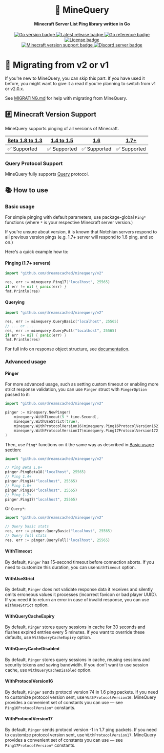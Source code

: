 <h1 align="center">📡 MineQuery</h1>
<h4 align="center">Minecraft Server List Ping library written in Go</h4>
<p align="center">
    <a href="https://github.com/dreamscached/minequery/blob/v2/go.mod">
        <img alt="Go version badge" src="https://img.shields.io/github/go-mod/go-version/dreamscached/minequery">
    </a>
    <a href="https://github.com/dreamscached/minequery/releases/latest">
        <img alt="Latest release badge" src="https://img.shields.io/github/v/release/dreamscached/minequery">
    </a>
    <a href="https://pkg.go.dev/github.com/dreamscached/minequery/v2">
        <img alt="Go reference badge" src="https://pkg.go.dev/badge/github.com/dreamscached/minequery.svg">
    </a>
    <a href="https://github.com/dreamscached/minequery/blob/v2/LICENSE">
        <img alt="License badge" src="https://img.shields.io/github/license/dreamscached/minequery">
    </a>
    <br/>
    <a href="https://github.com/dreamscached/minequery#readme">
        <img alt="Minecraft version support badge" src="https://img.shields.io/badge/minecraft%20version-Beta%201.8%20to%201.3%20%7C%201.4%20to%201.5%20%7C%201.6%20%7C%201.7%2B-brightgreen">
    </a>
    <a href="https://dcache.me/discord">
        <img alt="Discord server badge" src="https://discordapp.com/api/guilds/1029849988953546802/widget.png?style=shield">
    </a>
</p>

# 🚀 Migrating from v2 or v1

If you're new to MineQuery, you can skip this part. If you have used it before, you
might want to give it a read if you're planning to switch from v1 or v2.0.x.

See [MIGRATING.md][1] for help with migrating from MineQuery.

## #️⃣ Minecraft Version Support

MineQuery supports pinging of all versions of Minecraft.

| [Beta 1.8 to 1.3][2] | [1.4 to 1.5][3] | [1.6][4]    | [1.7+][5]   |
|----------------------|-----------------|-------------|-------------|
| ✅ Supported          | ✅ Supported     | ✅ Supported | ✅ Supported |

### Query Protocol Support

MineQuery fully supports [Query][9] protocol. 

## 📚 How to use

### Basic usage

For simple pinging with default parameters, use package-global `Ping*` functions 
(where `*` is your respective Minecraft server version.)

If you're unsure about version, it is known that Notchian servers respond to
all previous version pings (e.g. 1.7+ server will respond to 1.6 ping, and so on.)

Here's a quick example how to:

#### Pinging (1.7+ servers)

```go
import "github.com/dreamscached/minequery/v2"

res, err := minequery.Ping17("localhost", 25565)
if err != nil { panic(err) }
fmt.Println(res)
```

#### Querying

```go
import "github.com/dreamscached/minequery/v2"

res, err := minequery.QueryBasic("localhost", 25565)
// ... or ...
res, err := minequery.QueryFull("localhost", 25565)
if err != nil { panic(err) }
fmt.Println(res)
```

For full info on response object structure, see [documentation][7].

### Advanced usage

#### Pinger

For more advanced usage, such as setting custom timeout or enabling more strict
response validation, you can use `Pinger` struct with `PingerOption` passed to it:

```go
import "github.com/dreamscached/minequery/v2"

pinger := minequery.NewPinger(
	minequery.WithTimeout(5 * time.Second), 
	minequery.WithUseStrict(true),
	minequery.WithProtocolVersion16(minequery.Ping16ProtocolVersion162), 
	minequery.WithProtocolVersion17(minequery.Ping17ProtocolVersion172),
)
```

Then, use `Ping*` functions on it the same way as described in [Basic usage][8] section:

```go
import "github.com/dreamscached/minequery/v2"

// Ping Beta 1.8+
pinger.PingBeta18("localhost", 25565)
// Ping 1.4+
pinger.Ping14("localhost", 25565)
// Ping 1.6+
pinger.Ping16("localhost", 25565)
// Ping 1.7+
pinger.Ping17("localhost", 25565)
```

Or `Query*`:

```go
import "github.com/dreamscached/minequery/v2"

// Query basic stats
res, err := pinger.QueryBasic("localhost", 25565)
// Query full stats
res, err := pinger.QueryFull("localhost", 25565)
```

#### WithTimeout

By default, `Pinger` has 15-second timeout before connection aborts. If you need
to customize this duration, you can use `WithTimeout` option.

#### WithUseStrict

By default, `Pinger` does not validate response data it receives and silently
omits erroneous values it processes (incorrect favicon or bad player UUID).
If you need it to return an error in case of invalid response, you can use 
`WithUseStrict` option.

#### WithQueryCacheExpiry

By default, `Pinger` stores query sessions in cache for 30 seconds and flushes expired 
entries every 5 minutes. If you want to override these defaults, use `WithQueryCacheExpiry` 
option.

#### WithQueryCacheDisabled

By default, `Pinger` stores query sessions in cache, reusing sessions and security tokens
and saving bandwidth. If you don't want to use session cache, use `WithQueryCacheDisabled`
option.

#### WithProtocolVersion16

By default, `Pinger` sends protocol version 74 in 1.6 ping packets. If you need
to customize protocol version sent, use `WithProtocolVersion16`. MineQuery provides
a convenient set of constants you can use &mdash; see `Ping16ProtocolVersion*` constants.

#### WithProtocolVersion17

By default, `Pinger` sends protocol version -1 in 1.7 ping packets. If you need
to customize protocol version sent, use `WithProtocolVersion17`. MineQuery provides
a convenient set of constants you can use &mdash; see `Ping17ProtocolVersion*` constants.

[1]: MIGRATING.md
[2]: https://wiki.vg/Server_List_Ping#Beta_1.8_to_1.3
[3]: https://wiki.vg/Server_List_Ping#1.4_to_1.5
[4]: https://wiki.vg/Server_List_Ping#1.6
[5]: https://wiki.vg/Server_List_Ping#Current
[6]: https://github.com/dreamscached/minequery/issues/25
[7]: https://pkg.go.dev/github.com/dreamscached/minequery/v2
[8]: #basic-usage
[9]: https://wiki.vg/Query
